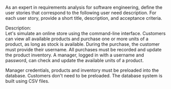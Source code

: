 As an expert in requirements analysis for software engineering, define the user stories that correspond to the following user need description. For each user story, provide a short title, description, and acceptance criteria.

Description:  
Let's simulate an online store using the command-line interface. Customers can view all available products and purchase one or more units of a product, as long as stock is available. During the purchase, the customer must provide their username. All purchases must be recorded and update the product inventory. A manager, logged in with a username and password, can check and update the available units of a product.

Manager credentials, products and inventory must be preloaded into the database. Customers don't need to be preloaded. The database system is built using CSV files.